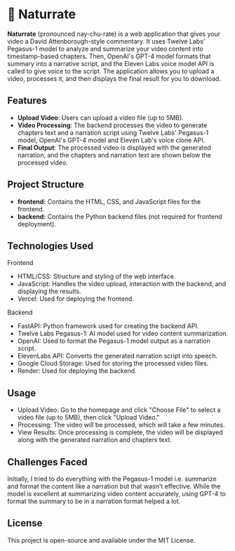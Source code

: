 # 🐎 Naturrate

**Naturrate** (pronounced nay-chu-rate) is a web application that gives your video a David Attenborough-style commentary. It uses Twelve Labs' Pegasus-1 model to analyze and summarize your video content into timestamp-based chapters. Then, OpenAI's GPT-4 model formats that summary into a narrative script, and the Eleven Labs voice model API is called to give voice to the script. The application allows you to upload a video, processes it, and then displays the final result for you to download.

## Features

- **Upload Video**: Users can upload a video file (up to 5MB).
- **Video Processing**: The backend processes the video to generate chapters text and a narration script using Twelve Labs' Pegasus-1 model, OpenAI's GPT-4 model and Eleven Lab's voice clone API.
- **Final Output**: The processed video is displayed with the generated narration, and the chapters and narration text are shown below the processed video.

## Project Structure

- **frontend:** Contains the HTML, CSS, and JavaScript files for the frontend.
- **backend:** Contains the Python backend files (not required for frontend deployment).

## Technologies Used

Frontend
- HTML/CSS: Structure and styling of the web interface.
- JavaScript: Handles the video upload, interaction with the backend, and displaying the results.
- Vercel: Used for deploying the frontend.

Backend
- FastAPI: Python framework used for creating the backend API.
- Twelve Labs Pegasus-1: AI model used for video content summarization.
- OpenAI: Used to format the Pegasus-1 model output as a narration script.
- ElevenLabs API: Converts the generated narration script into speech.
- Google Cloud Storage: Used for storing the processed video files.
- Render: Used for deploying the backend.

## Usage
- Upload Video: Go to the homepage and click "Choose File" to select a video file (up to 5MB), then click "Upload Video."
- Processing: The video will be processed, which will take a few minutes. 
- View Results: Once processing is complete, the video will be displayed along with the generated narration and chapters text.

## Challenges Faced

Initially, I tried to do everything with the Pegasus-1 model i.e. summarize and format the content like a narration but that wasn't effective. While the model is excellent at summarizing video content accurately, using GPT-4 to format the summary to be in a narration format helped a lot.

## License

This project is open-source and available under the MIT License.